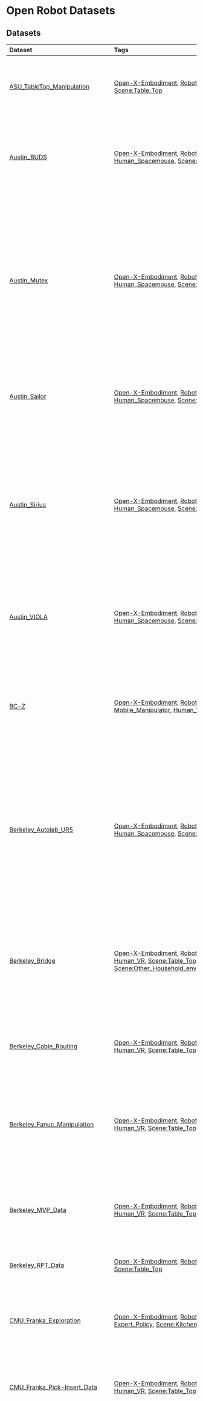 # Open Robot Datasets

## Datasets 

| Dataset                                                                                                              | Tags                                                                                                                                                                                                                                                                                                                                                                                                                                                                                                                                                                                                                                                       | Description                                                                                                                                                                                                                                                                                                                                         |
|:---------------------------------------------------------------------------------------------------------------------|:-----------------------------------------------------------------------------------------------------------------------------------------------------------------------------------------------------------------------------------------------------------------------------------------------------------------------------------------------------------------------------------------------------------------------------------------------------------------------------------------------------------------------------------------------------------------------------------------------------------------------------------------------------------|:----------------------------------------------------------------------------------------------------------------------------------------------------------------------------------------------------------------------------------------------------------------------------------------------------------------------------------------------------|
| [ASU_TableTop_Manipulation](./pages/datasets/asu_table_top_converted_externally_to_rlds.md)                          | [Open-X-Embodiment](./pages/tags/Open-X-Embodiment.md), [Robot:UR5](./pages/tags/Robot:UR5.md), [Single_Arm](./pages/tags/Single_Arm.md), [Scripted](./pages/tags/Scripted.md), [Scene:Table_Top](./pages/tags/Scene:Table_Top.md)                                                                                                                                                                                                                                                                                                                                                                                                                         | The robot interacts with a few objects on a table. It picks up, pushes forward, or rotates the objects.                                                                                                                                                                                                                                             |
| [Austin_BUDS](./pages/datasets/austin_buds_dataset_converted_externally_to_rlds.md)                                  | [Open-X-Embodiment](./pages/tags/Open-X-Embodiment.md), [Robot:Franka](./pages/tags/Robot:Franka.md), [Single_Arm](./pages/tags/Single_Arm.md), [Human_Spacemouse](./pages/tags/Human_Spacemouse.md), [Scene:Table_Top](./pages/tags/Scene:Table_Top.md)                                                                                                                                                                                                                                                                                                                                                                                                   | The robot is trying to solve a long-horizon kitchen task by picking up pot, placing the pot in a plate, and push them together using a picked-up tool.                                                                                                                                                                                              |
| [Austin_Mutex](./pages/datasets/utaustin_mutex.md)                                                                   | [Open-X-Embodiment](./pages/tags/Open-X-Embodiment.md), [Robot:Franka](./pages/tags/Robot:Franka.md), [Single_Arm](./pages/tags/Single_Arm.md), [Human_Spacemouse](./pages/tags/Human_Spacemouse.md), [Scene:Table_Top](./pages/tags/Scene:Table_Top.md)                                                                                                                                                                                                                                                                                                                                                                                                   | The Mutex dataset involves a diverse range of tasks in a home environment, encompassing pick and place tasks like "putting bread on a plate," as well as contact-rich tasks such as "opening an air fryer and putting a bowl with dogs in it" or "taking out a tray from the oven and placing bread on it."                                         |
| [Austin_Sailor](./pages/datasets/austin_sailor_dataset_converted_externally_to_rlds.md)                              | [Open-X-Embodiment](./pages/tags/Open-X-Embodiment.md), [Robot:Franka](./pages/tags/Robot:Franka.md), [Single_Arm](./pages/tags/Single_Arm.md), [Human_Spacemouse](./pages/tags/Human_Spacemouse.md), [Scene:Table_Top](./pages/tags/Scene:Table_Top.md), [Scene:Kitchen](./pages/tags/Scene:Kitchen.md)                                                                                                                                                                                                                                                                                                                                                   | The robot interacts with diverse objects in a toy kitchen. It picks and places food items, a pan, and pot.                                                                                                                                                                                                                                          |
| [Austin_Sirius](./pages/datasets/austin_sirius_dataset_converted_externally_to_rlds.md)                              | [Open-X-Embodiment](./pages/tags/Open-X-Embodiment.md), [Robot:Franka](./pages/tags/Robot:Franka.md), [Single_Arm](./pages/tags/Single_Arm.md), [Human_Spacemouse](./pages/tags/Human_Spacemouse.md), [Scene:Table_Top](./pages/tags/Scene:Table_Top.md)                                                                                                                                                                                                                                                                                                                                                                                                   | The dataset comprises two tasks, kcup and gear. The kcup task requires opening the kcup holder, inserting the kcup into the holder, and closing the holder. The gear task requires inserting the blue gear onto the right peg, followed by inserting the smaller red gear.                                                                          |
| [Austin_VIOLA](./pages/datasets/viola.md)                                                                            | [Open-X-Embodiment](./pages/tags/Open-X-Embodiment.md), [Robot:Franka](./pages/tags/Robot:Franka.md), [Single_Arm](./pages/tags/Single_Arm.md), [Human_Spacemouse](./pages/tags/Human_Spacemouse.md), [Scene:Table_Top](./pages/tags/Scene:Table_Top.md)                                                                                                                                                                                                                                                                                                                                                                                                   | The robot performs various household-like tasks, such as setting up the table, or making coffee using a coffee machine.                                                                                                                                                                                                                             |
| [BC-Z](./pages/datasets/bc_z.md)                                                                                     | [Open-X-Embodiment](./pages/tags/Open-X-Embodiment.md), [Robot:Google_Robot](./pages/tags/Robot:Google_Robot.md), [Mobile_Manipulator](./pages/tags/Mobile_Manipulator.md), [Human_VR](./pages/tags/Human_VR.md), [Scene:Table_Top](./pages/tags/Scene:Table_Top.md)                                                                                                                                                                                                                                                                                                                                                                                       | The robot attempts picking, wiping, and placing tasks on a diverse set of objects on a tabletop, along with a few challenging tasks like stacking cups on top of each other.                                                                                                                                                                        |
| [Berkeley_Autolab_UR5](./pages/datasets/berkeley_autolab_ur5.md)                                                     | [Open-X-Embodiment](./pages/tags/Open-X-Embodiment.md), [Robot:UR5](./pages/tags/Robot:UR5.md), [Single_Arm](./pages/tags/Single_Arm.md), [Human_Spacemouse](./pages/tags/Human_Spacemouse.md), [Scene:Table_Top](./pages/tags/Scene:Table_Top.md)                                                                                                                                                                                                                                                                                                                                                                                                         | The data consists of 4 robot manipulation tasks: simple pick-and-place of a stuffed animal between containers, sweeping a cloth, stacking cups, and a more difficult pick-and-place of a bottle that requires precise grasp and 6DOF rotation                                                                                                       |
| [Berkeley_Bridge](./pages/datasets/bridge.md)                                                                        | [Open-X-Embodiment](./pages/tags/Open-X-Embodiment.md), [Robot:WidowX](./pages/tags/Robot:WidowX.md), [Single_Arm](./pages/tags/Single_Arm.md), [Human_VR](./pages/tags/Human_VR.md), [Scene:Table_Top](./pages/tags/Scene:Table_Top.md), [Scene:Kitchen](./pages/tags/Scene:Kitchen.md), [Scene:Other_Household_environments](./pages/tags/Scene:Other_Household_environments.md)                                                                                                                                                                                                                                                                         | The robot interacts with household environments including kitchens, sinks, and tabletops. Skills include object rearrangement, sweeping, stacking, folding, and opening/closing doors and drawers.                                                                                                                                                  |
| [Berkeley_Cable_Routing](./pages/datasets/berkeley_cable_routing.md)                                                 | [Open-X-Embodiment](./pages/tags/Open-X-Embodiment.md), [Robot:Franka](./pages/tags/Robot:Franka.md), [Single_Arm](./pages/tags/Single_Arm.md), [Human_VR](./pages/tags/Human_VR.md), [Scene:Table_Top](./pages/tags/Scene:Table_Top.md)                                                                                                                                                                                                                                                                                                                                                                                                                   | The robot routes cable through a number of tight-fitting clips mounted on the table.                                                                                                                                                                                                                                                                |
| [Berkeley_Fanuc_Manipulation](./pages/datasets/berkeley_fanuc_manipulation.md)                                       | [Open-X-Embodiment](./pages/tags/Open-X-Embodiment.md), [Robot:Fanuc_Mate](./pages/tags/Robot:Fanuc_Mate.md), [Single_Arm](./pages/tags/Single_Arm.md), [Human_VR](./pages/tags/Human_VR.md), [Scene:Table_Top](./pages/tags/Scene:Table_Top.md)                                                                                                                                                                                                                                                                                                                                                                                                           | A Fanuc robot performs various manipulation tasks. For example, it opens drawers, picks up objects, closes doors, closes computers, and pushes objects to desired locations.                                                                                                                                                                        |
| [Berkeley_MVP_Data](./pages/datasets/berkeley_mvp_converted_externally_to_rlds.md)                                   | [Open-X-Embodiment](./pages/tags/Open-X-Embodiment.md), [Robot:xArm](./pages/tags/Robot:xArm.md), [Single_Arm](./pages/tags/Single_Arm.md), [Human_VR](./pages/tags/Human_VR.md), [Scene:Table_Top](./pages/tags/Scene:Table_Top.md), [Scene:Kitchen](./pages/tags/Scene:Kitchen.md)                                                                                                                                                                                                                                                                                                                                                                       | Basic motor control tasks (reach, push, pick) on table top and toy environments (toy kitchen, toy fridge).                                                                                                                                                                                                                                          |
| [Berkeley_RPT_Data](./pages/datasets/berkeley_rpt_converted_externally_to_rlds.md)                                   | [Open-X-Embodiment](./pages/tags/Open-X-Embodiment.md), [Robot:Franka](./pages/tags/Robot:Franka.md), [Single_Arm](./pages/tags/Single_Arm.md), [Scripted](./pages/tags/Scripted.md), [Scene:Table_Top](./pages/tags/Scene:Table_Top.md)                                                                                                                                                                                                                                                                                                                                                                                                                   | Picking, stacking, destacking, and bin picking with variations in objects.                                                                                                                                                                                                                                                                          |
| [CMU_Franka_Exploration](./pages/datasets/cmu_franka_exploration_dataset_converted_externally_to_rlds.md)            | [Open-X-Embodiment](./pages/tags/Open-X-Embodiment.md), [Robot:Franka](./pages/tags/Robot:Franka.md), [Single_Arm](./pages/tags/Single_Arm.md), [Expert_Policy](./pages/tags/Expert_Policy.md), [Scene:Kitchen](./pages/tags/Scene:Kitchen.md)                                                                                                                                                                                                                                                                                                                                                                                                             | Franka exploring kitchen environment, lifting knife and vegetable and opening cabinet.                                                                                                                                                                                                                                                              |
| [CMU_Franka_Pick-Insert_Data](./pages/datasets/iamlab_cmu_pickup_insert_converted_externally_to_rlds.md)             | [Open-X-Embodiment](./pages/tags/Open-X-Embodiment.md), [Robot:Franka](./pages/tags/Robot:Franka.md), [Single_Arm](./pages/tags/Single_Arm.md), [Human_VR](./pages/tags/Human_VR.md), [Scene:Table_Top](./pages/tags/Scene:Table_Top.md)                                                                                                                                                                                                                                                                                                                                                                                                                   | The robot tries to pick up different shaped objects placed in front of it. It also tries to insert particular objects into a cylindrical peg.                                                                                                                                                                                                       |
| [CMU_Play_Fusion](./pages/datasets/cmu_play_fusion.md)                                                               | [Open-X-Embodiment](./pages/tags/Open-X-Embodiment.md), [Robot:Franka](./pages/tags/Robot:Franka.md), [Single_Arm](./pages/tags/Single_Arm.md), [Human_VR](./pages/tags/Human_VR.md), [Scene:Table_Top](./pages/tags/Scene:Table_Top.md), [Scene:Kitchen](./pages/tags/Scene:Kitchen.md)                                                                                                                                                                                                                                                                                                                                                                   | The robot plays with 3 complex scenes: a grill with many cooking objects like toaster, pan, etc. It has to pick, open, place, close. It  has to set a table, move plates, cups, utensils. And it has to place dishes in the sink, dishwasher, hand cups etc.                                                                                        |
| [CMU_Stretch](./pages/datasets/cmu_stretch.md)                                                                       | [Open-X-Embodiment](./pages/tags/Open-X-Embodiment.md), [Robot:Hello_Stretch](./pages/tags/Robot:Hello_Stretch.md), [Mobile_Manipulator](./pages/tags/Mobile_Manipulator.md), [Expert_Policy](./pages/tags/Expert_Policy.md), [Scene:Kitchen](./pages/tags/Scene:Kitchen.md), [Scene:Other_Household_environments](./pages/tags/Scene:Other_Household_environments.md)                                                                                                                                                                                                                                                                                     | Robot interacting with different household environments.                                                                                                                                                                                                                                                                                            |
| [Columbia_PushT_Dataset](./pages/datasets/columbia_cairlab_pusht_real.md)                                            | [Open-X-Embodiment](./pages/tags/Open-X-Embodiment.md), [Robot:UR5](./pages/tags/Robot:UR5.md), [Single_Arm](./pages/tags/Single_Arm.md), [Human_VR](./pages/tags/Human_VR.md), [Scene:Table_Top](./pages/tags/Scene:Table_Top.md)                                                                                                                                                                                                                                                                                                                                                                                                                         | The robot pushes a T-shaped block into a fixed goal pose, and then move to an fixed exit zone.                                                                                                                                                                                                                                                      |
| [CoryHall](./pages/datasets/berkeley_gnm_cory_hall.md)                                                               | [Open-X-Embodiment](./pages/tags/Open-X-Embodiment.md), [Robot:RC_Car](./pages/tags/Robot:RC_Car.md), [Wheeled_Robot](./pages/tags/Wheeled_Robot.md), [Expert_Policy](./pages/tags/Expert_Policy.md), [Scene:Hallways](./pages/tags/Scene:Hallways.md)                                                                                                                                                                                                                                                                                                                                                                                                     | Small mobile robot navigates hallways in an office building using a learned policy.                                                                                                                                                                                                                                                                 |
| [DLR_Sara_Grid_Clamp_Dataset](./pages/datasets/dlr_sara_grid_clamp_converted_externally_to_rlds.md)                  | [Open-X-Embodiment](./pages/tags/Open-X-Embodiment.md), [Robot:DLR_SARA](./pages/tags/Robot:DLR_SARA.md), [Single_Arm](./pages/tags/Single_Arm.md), [Expert_Policy](./pages/tags/Expert_Policy.md), [Scene:Table_Top](./pages/tags/Scene:Table_Top.md), [Scene:Workshop_environment](./pages/tags/Scene:Workshop_environment.md)                                                                                                                                                                                                                                                                                                                           | The robot learns to place the grid clamp in the grids on the table.                                                                                                                                                                                                                                                                                 |
| [DLR_Sara_Pour_Dataset](./pages/datasets/dlr_sara_pour_converted_externally_to_rlds.md)                              | [Open-X-Embodiment](./pages/tags/Open-X-Embodiment.md), [Robot:DLR_SARA](./pages/tags/Robot:DLR_SARA.md), [Single_Arm](./pages/tags/Single_Arm.md), [Expert_Policy](./pages/tags/Expert_Policy.md), [Scene:Table_Top](./pages/tags/Scene:Table_Top.md), [Scene:Household_objects](./pages/tags/Scene:Household_objects.md)                                                                                                                                                                                                                                                                                                                                 | The robot learns to pour ping-pong balls from a cup held in the end-effector into the cup placed on the table.                                                                                                                                                                                                                                      |
| [DLR_Wheelchair_Shared_Control](./pages/datasets/dlr_edan_shared_control_converted_externally_to_rlds.md)            | [Open-X-Embodiment](./pages/tags/Open-X-Embodiment.md), [Robot:DLR_EDAN](./pages/tags/Robot:DLR_EDAN.md), [Single_Arm](./pages/tags/Single_Arm.md), [Human_teleoperation_using_Shared_Control_Templates](./pages/tags/Human_teleoperation_using_Shared_Control_Templates.md), [Scene:Table_Top](./pages/tags/Scene:Table_Top.md), [Scene:shelf](./pages/tags/Scene:shelf.md)                                                                                                                                                                                                                                                                               | The robot grasps a set of different objects in a table top and a shelf.                                                                                                                                                                                                                                                                             |
| [ETH_Agent_Affordances](./pages/datasets/eth_agent_affordances.md)                                                   | [Open-X-Embodiment](./pages/tags/Open-X-Embodiment.md), [Robot:Franka](./pages/tags/Robot:Franka.md), [Mobile_Manipulator](./pages/tags/Mobile_Manipulator.md), [Expert_Policy](./pages/tags/Expert_Policy.md), [Scene:Kitchen](./pages/tags/Scene:Kitchen.md)                                                                                                                                                                                                                                                                                                                                                                                             | The robot opens and closes an oven, starting from different initial positions and door angles.                                                                                                                                                                                                                                                      |
| [Freiburg_Franka_Play](./pages/datasets/taco_play.md)                                                                | [Open-X-Embodiment](./pages/tags/Open-X-Embodiment.md), [Robot:Franka](./pages/tags/Robot:Franka.md), [Single_Arm](./pages/tags/Single_Arm.md), [Human_VR](./pages/tags/Human_VR.md), [Scene:Table_Top](./pages/tags/Scene:Table_Top.md)                                                                                                                                                                                                                                                                                                                                                                                                                   | "The robot interacts with toy blocks, it pick and places them, stacks them, unstacks them, opens drawers, sliding doors and turrns on LED lights by pushing buttons."                                                                                                                                                                               |
| [Furniture_Bench](./pages/datasets/furniture_bench_dataset_converted_externally_to_rlds.md)                          | [Open-X-Embodiment](./pages/tags/Open-X-Embodiment.md), [Robot:Franka](./pages/tags/Robot:Franka.md), [Single_Arm](./pages/tags/Single_Arm.md), [Human_VR](./pages/tags/Human_VR.md), [Scene:Table_Top](./pages/tags/Scene:Table_Top.md)                                                                                                                                                                                                                                                                                                                                                                                                                   | The robot assembles one of 9 3D-printed furniture models on the table, which requires grasping, inserting, and screwing.                                                                                                                                                                                                                            |
| [KAIST_Nonprehensile_Objects](./pages/datasets/kaist_nonprehensile_converted_externally_to_rlds.md)                  | [Open-X-Embodiment](./pages/tags/Open-X-Embodiment.md), [Robot:Franka](./pages/tags/Robot:Franka.md), [Single_Arm](./pages/tags/Single_Arm.md), [Expert_Policy](./pages/tags/Expert_Policy.md), [Scene:Table_Top](./pages/tags/Scene:Table_Top.md)                                                                                                                                                                                                                                                                                                                                                                                                         | The robot performs various non-prehensile manipulation tasks in a tabletop environment. It translates and reorients diverse real-world and 3d-printed objects to a target 6dof pose.                                                                                                                                                                |
| [LSMO_Dataset](./pages/datasets/tokyo_u_lsmo_converted_externally_to_rlds.md)                                        | [Open-X-Embodiment](./pages/tags/Open-X-Embodiment.md), [Robot:Cobotta](./pages/tags/Robot:Cobotta.md), [Single_Arm](./pages/tags/Single_Arm.md), [Expert_Policy](./pages/tags/Expert_Policy.md), [Scene:Table_Top](./pages/tags/Scene:Table_Top.md)                                                                                                                                                                                                                                                                                                                                                                                                       | The robot avoids obstacle on the table and reaches the target object.                                                                                                                                                                                                                                                                               |
| [Language_Table](./pages/datasets/language_table.md)                                                                 | [Open-X-Embodiment](./pages/tags/Open-X-Embodiment.md), [Robot:xArm](./pages/tags/Robot:xArm.md), [Single_Arm](./pages/tags/Single_Arm.md), [Human_VR](./pages/tags/Human_VR.md), [Scene:Table_Top](./pages/tags/Scene:Table_Top.md)                                                                                                                                                                                                                                                                                                                                                                                                                       | Robot pushed blocks of different geometric shapes on table top.                                                                                                                                                                                                                                                                                     |
| [Maniskill](./pages/datasets/maniskill_dataset_converted_externally_to_rlds.md)                                      | [Open-X-Embodiment](./pages/tags/Open-X-Embodiment.md), [Robot:Franka](./pages/tags/Robot:Franka.md), [Single_Arm](./pages/tags/Single_Arm.md), [Scripted](./pages/tags/Scripted.md), [Scene:Table_Top](./pages/tags/Scene:Table_Top.md)                                                                                                                                                                                                                                                                                                                                                                                                                   | The robot interacts with different objects placed on the plane (ground). The tasks include picking an isolated object or an object from the clutter up and moving it to a goal position, stacking a red cube onto a green cube, inserting a peg into the box, assembling kits, plugging a charger into the outlet on the wall, turning on a faucet. |
| [NYU_Franka_Play](./pages/datasets/nyu_franka_play_dataset_converted_externally_to_rlds.md)                          | [Open-X-Embodiment](./pages/tags/Open-X-Embodiment.md), [Robot:Franka](./pages/tags/Robot:Franka.md), [Single_Arm](./pages/tags/Single_Arm.md), [Human_VR](./pages/tags/Human_VR.md), [Scene:Kitchen](./pages/tags/Scene:Kitchen.md)                                                                                                                                                                                                                                                                                                                                                                                                                       | The robot interacts with a toy kitchen doing arbitrary tasks. It opens/closes the microwave door, opens/closes the oven door, turns the stove knobs, and moves the pot between the stove and the sink.                                                                                                                                              |
| [NYU_ROT](./pages/datasets/nyu_rot_dataset_converted_externally_to_rlds.md)                                          | [Open-X-Embodiment](./pages/tags/Open-X-Embodiment.md), [Robot:xArm](./pages/tags/Robot:xArm.md), [Single_Arm](./pages/tags/Single_Arm.md), [Human_Joystick](./pages/tags/Human_Joystick.md), [Scene:Table_Top](./pages/tags/Scene:Table_Top.md)                                                                                                                                                                                                                                                                                                                                                                                                           | The robot arm performs diverse manipulation tasks on a tabletop such an box opening, cup stacking, and pouring, among others.                                                                                                                                                                                                                       |
| [NYU_VINN](./pages/datasets/nyu_door_opening_surprising_effectiveness.md)                                            | [Open-X-Embodiment](./pages/tags/Open-X-Embodiment.md), [Robot:Hello_Stretch](./pages/tags/Robot:Hello_Stretch.md), [Mobile_Manipulator](./pages/tags/Mobile_Manipulator.md), [Human_Kinesthetic](./pages/tags/Human_Kinesthetic.md), [Scene:Kitchen](./pages/tags/Scene:Kitchen.md), [Scene:Other_Household_environments](./pages/tags/Scene:Other_Household_environments.md)                                                                                                                                                                                                                                                                             | The robot opens cabinet doors for a variety of cabinets.                                                                                                                                                                                                                                                                                            |
| [QT-Opt](./pages/datasets/kuka.md)                                                                                   | [Open-X-Embodiment](./pages/tags/Open-X-Embodiment.md), [Robot:Kuka_iiwa](./pages/tags/Robot:Kuka_iiwa.md), [Single_Arm](./pages/tags/Single_Arm.md), [Expert_Policy](./pages/tags/Expert_Policy.md), [Scene:Table_Top](./pages/tags/Scene:Table_Top.md)                                                                                                                                                                                                                                                                                                                                                                                                   | Kuka robot picking objects in a bin.                                                                                                                                                                                                                                                                                                                |
| [RECON](./pages/datasets/berkeley_gnm_recon.md)                                                                      | [Open-X-Embodiment](./pages/tags/Open-X-Embodiment.md), [Robot:Jackal](./pages/tags/Robot:Jackal.md), [Wheeled_Robot](./pages/tags/Wheeled_Robot.md), [Scripted](./pages/tags/Scripted.md), [Scene:Outdoors](./pages/tags/Scene:Outdoors.md)                                                                                                                                                                                                                                                                                                                                                                                                               | Mobile robot explores outdoor environments using a scripted policy                                                                                                                                                                                                                                                                                  |
| [RT-1_Robot_Action](./pages/datasets/fractal20220817_data.md)                                                        | [Open-X-Embodiment](./pages/tags/Open-X-Embodiment.md), [Robot:Google_Robot](./pages/tags/Robot:Google_Robot.md), [Mobile_Manipulator](./pages/tags/Mobile_Manipulator.md), [Human_VR](./pages/tags/Human_VR.md), [Scene:Table_Top](./pages/tags/Scene:Table_Top.md), [Scene:Kitchen](./pages/tags/Scene:Kitchen.md)                                                                                                                                                                                                                                                                                                                                       | Robot picks, places and moves 17 objects from the google micro kitchens.                                                                                                                                                                                                                                                                            |
| [Robonet](./pages/datasets/robo_net.md)                                                                              | [Open-X-Embodiment](./pages/tags/Open-X-Embodiment.md), [Robot:Multi-Robot](./pages/tags/Robot:Multi-Robot.md), [Single_Arm](./pages/tags/Single_Arm.md), [Scripted](./pages/tags/Scripted.md), [Scene:Table_Top](./pages/tags/Scene:Table_Top.md)                                                                                                                                                                                                                                                                                                                                                                                                         | The robot interacts with the objects in a bin placed in front of it                                                                                                                                                                                                                                                                                 |
| [Roboturk](./pages/datasets/roboturk.md)                                                                             | [Open-X-Embodiment](./pages/tags/Open-X-Embodiment.md), [Robot:Sawyer](./pages/tags/Robot:Sawyer.md), [Single_Arm](./pages/tags/Single_Arm.md), [Human_VR](./pages/tags/Human_VR.md), [Scene:Table_Top](./pages/tags/Scene:Table_Top.md)                                                                                                                                                                                                                                                                                                                                                                                                                   | Sawyer robots flattens laundry, builds towers from bowls and searches objects.                                                                                                                                                                                                                                                                      |
| [SACSoN](./pages/datasets/berkeley_gnm_sac_son.md)                                                                   | [Open-X-Embodiment](./pages/tags/Open-X-Embodiment.md), [Robot:TurtleBot_2](./pages/tags/Robot:TurtleBot_2.md), [Wheeled_Robot](./pages/tags/Wheeled_Robot.md), [Expert_Policy](./pages/tags/Expert_Policy.md), [Scene:Hallways](./pages/tags/Scene:Hallways.md)                                                                                                                                                                                                                                                                                                                                                                                           | Mobile robot navigates pedestrian-rich environments (e.g. offices, school buildings etc.) and runs a learned policy that may interact with the pedestrians.                                                                                                                                                                                         |
| [Saytap](./pages/datasets/utokyo_saytap_converted_externally_to_rlds.md)                                             | [Open-X-Embodiment](./pages/tags/Open-X-Embodiment.md), [Robot:Unitree_A1](./pages/tags/Robot:Unitree_A1.md), [Quadrupedal_Robot](./pages/tags/Quadrupedal_Robot.md), [Expert_Policy](./pages/tags/Expert_Policy.md), [Scene:Indoor](./pages/tags/Scene:Indoor.md), [Scene:on_a_flat_floor](./pages/tags/Scene:on_a_flat_floor.md)                                                                                                                                                                                                                                                                                                                         | A Unitree Go1 robot follows human command in natural language (e.g., "trot forward slowly")                                                                                                                                                                                                                                                         |
| [Stanford_HYDRA](./pages/datasets/stanford_hydra_dataset_converted_externally_to_rlds.md)                            | [Open-X-Embodiment](./pages/tags/Open-X-Embodiment.md), [Robot:Franka](./pages/tags/Robot:Franka.md), [Single_Arm](./pages/tags/Single_Arm.md), [Human_VR](./pages/tags/Human_VR.md), [Scene:Table_Top](./pages/tags/Scene:Table_Top.md), [Scene:Kitchen](./pages/tags/Scene:Kitchen.md)                                                                                                                                                                                                                                                                                                                                                                   | The robot performs the following tasks in corresponding environment: making a cup of coffee using the keurig machine; making a toast using the oven; sorting dishes onto the dish rack.                                                                                                                                                             |
| [Stanford_Kuka_Multimodal](./pages/datasets/stanford_kuka_multimodal_dataset_converted_externally_to_rlds.md)        | [Open-X-Embodiment](./pages/tags/Open-X-Embodiment.md), [Robot:Kuka_iiwa](./pages/tags/Robot:Kuka_iiwa.md), [Single_Arm](./pages/tags/Single_Arm.md), [Expert_Policy](./pages/tags/Expert_Policy.md), [Scene:Table_Top](./pages/tags/Scene:Table_Top.md)                                                                                                                                                                                                                                                                                                                                                                                                   | The robot learns to insert differently-shaped pegs into differently-shaped holes with low tolerances (~2mm).                                                                                                                                                                                                                                        |
| [Stanford_MaskVIT_Data](./pages/datasets/stanford_mask_vit_converted_externally_to_rlds.md)                          | [Open-X-Embodiment](./pages/tags/Open-X-Embodiment.md), [Robot:Sawyer](./pages/tags/Robot:Sawyer.md), [Single_Arm](./pages/tags/Single_Arm.md), [Scripted](./pages/tags/Scripted.md), [Scene:Table_Top](./pages/tags/Scene:Table_Top.md)                                                                                                                                                                                                                                                                                                                                                                                                                   | The robot randomly pushes and picks objects in a bin, which include stuffed toys, plastic cups and toys, etc, and are periodically shuffled.                                                                                                                                                                                                        |
| [Stanford_Robocook](./pages/datasets/stanford_robocook_converted_externally_to_rlds.md)                              | [Open-X-Embodiment](./pages/tags/Open-X-Embodiment.md), [Robot:Franka](./pages/tags/Robot:Franka.md), [Single_Arm](./pages/tags/Single_Arm.md), [Scripted](./pages/tags/Scripted.md), [Scene:Table_Top](./pages/tags/Scene:Table_Top.md), [Scene:Kitchen](./pages/tags/Scene:Kitchen.md)                                                                                                                                                                                                                                                                                                                                                                   | In the first task, the robot pinches the dough with an asymmetric gripper / two-rod symmetric gripper / two-plane symmetric gripper. In the second task, the robot presses the dough with a circle press / square press / circle punch / square punch. In the third task, the robot rolls the dough with a large roller / small roller.             |
| [TOTO_Benchmark](./pages/datasets/toto.md)                                                                           | [Open-X-Embodiment](./pages/tags/Open-X-Embodiment.md), [Robot:Franka](./pages/tags/Robot:Franka.md), [Single_Arm](./pages/tags/Single_Arm.md), [The_dataset_is_collected_in_3_ways:_Human_teleoperation_--_VR_Teleop,_trained_state-based_BC_policies,_and_trajectory_replay_with_noise](./pages/tags/The_dataset_is_collected_in_3_ways:_Human_teleoperation_--_VR_Teleop,_trained_state-based_BC_policies,_and_trajectory_replay_with_noise.md), [Scene:Table_Top](./pages/tags/Scene:Table_Top.md)                                                                                                                                                     | The TOTO Benchmark Dataset contains trajectories of two tasks: scooping and pouring. For scooping, the objective is to scoop material from a bowl into the spoon. For pouring, the goal is to pour some material into a target cup on the table.                                                                                                    |
| [Tokyo_PR2_Fridge_Opening](./pages/datasets/utokyo_pr2_opening_fridge_converted_externally_to_rlds.md)               | [Open-X-Embodiment](./pages/tags/Open-X-Embodiment.md), [Robot:PR2](./pages/tags/Robot:PR2.md), [Single_Arm](./pages/tags/Single_Arm.md), [Human_VR](./pages/tags/Human_VR.md), [Scene:Kitchen](./pages/tags/Scene:Kitchen.md)                                                                                                                                                                                                                                                                                                                                                                                                                             | The PR2 robot opens fridge.                                                                                                                                                                                                                                                                                                                         |
| [Tokyo_PR2_Tabletop_Manipulation](./pages/datasets/utokyo_pr2_tabletop_manipulation_converted_externally_to_rlds.md) | [Open-X-Embodiment](./pages/tags/Open-X-Embodiment.md), [Robot:PR2](./pages/tags/Robot:PR2.md), [Single_Arm](./pages/tags/Single_Arm.md), [Human_VR](./pages/tags/Human_VR.md), [Scene:Table_Top](./pages/tags/Scene:Table_Top.md)                                                                                                                                                                                                                                                                                                                                                                                                                         | The PR2 robot conducts manipulation for table top object. It conducts pick-and-place of bread and grape and folds cloth.                                                                                                                                                                                                                            |
| [UCSD_Kitchen](./pages/datasets/ucsd_kitchen_dataset_converted_externally_to_rlds.md)                                | [Open-X-Embodiment](./pages/tags/Open-X-Embodiment.md), [Robot:xArm](./pages/tags/Robot:xArm.md), [Single_Arm](./pages/tags/Single_Arm.md), [Human_VR](./pages/tags/Human_VR.md), [Scene:Kitchen](./pages/tags/Scene:Kitchen.md)                                                                                                                                                                                                                                                                                                                                                                                                                           | The dataset offers a comprehensive set of real-world robotic interactions, involving natural language instructions and complex manipulations with kitchen objects.                                                                                                                                                                                  |
| [UCSD_Pick_Place](./pages/datasets/ucsd_pick_and_place_dataset_converted_externally_to_rlds.md)                      | [Open-X-Embodiment](./pages/tags/Open-X-Embodiment.md), [Robot:xArm](./pages/tags/Robot:xArm.md), [Single_Arm](./pages/tags/Single_Arm.md), [Expert_Policy](./pages/tags/Expert_Policy.md), [Scene:Table_Top](./pages/tags/Scene:Table_Top.md), [Scene:Kitchen](./pages/tags/Scene:Kitchen.md)                                                                                                                                                                                                                                                                                                                                                             | The robot performs pick and place tasks in table top and kitchen scenes. The dataset contains a variety of visual variations.                                                                                                                                                                                                                       |
| [UIUC_D3Field](./pages/datasets/uiuc_d3field.md)                                                                     | [Open-X-Embodiment](./pages/tags/Open-X-Embodiment.md), [Robot:Kinova_Gen3](./pages/tags/Robot:Kinova_Gen3.md), [Single_Arm](./pages/tags/Single_Arm.md), [Scripted](./pages/tags/Scripted.md), [Scene:Table_Top](./pages/tags/Scene:Table_Top.md)                                                                                                                                                                                                                                                                                                                                                                                                         | The robot completes tasks specified by the goal image, including organizing utensils, shoes, mugs.                                                                                                                                                                                                                                                  |
| [USC_Cloth_Sim](./pages/datasets/usc_cloth_sim_converted_externally_to_rlds.md)                                      | [Open-X-Embodiment](./pages/tags/Open-X-Embodiment.md), [Robot:Franka](./pages/tags/Robot:Franka.md), [Single_Arm](./pages/tags/Single_Arm.md), [Scripted](./pages/tags/Scripted.md), [Scene:Table_Top](./pages/tags/Scene:Table_Top.md), [Scene:Kitchen](./pages/tags/Scene:Kitchen.md)                                                                                                                                                                                                                                                                                                                                                                   | The robot manipulates a deformable object (cloth on a tabletop) along a diagonal.                                                                                                                                                                                                                                                                   |
| [USC_Jaco_Play](./pages/datasets/jaco_play.md)                                                                       | [Open-X-Embodiment](./pages/tags/Open-X-Embodiment.md), [Robot:Jaco_2](./pages/tags/Robot:Jaco_2.md), [Single_Arm](./pages/tags/Single_Arm.md), [Human_VR](./pages/tags/Human_VR.md), [Scene:Table_Top](./pages/tags/Scene:Table_Top.md), [Scene:Kitchen](./pages/tags/Scene:Kitchen.md)                                                                                                                                                                                                                                                                                                                                                                   | The robot performs pick-place tasks in a tabletop toy kitchen environment. Some examples of the task include, "Pick up the orange fruit.", "Put the black bowl in the sink."                                                                                                                                                                        |
| [UTokyo_xArm_Bimanual](./pages/datasets/utokyo_xarm_bimanual_converted_externally_to_rlds.md)                        | [Open-X-Embodiment](./pages/tags/Open-X-Embodiment.md), [Robot:xArm_Bimanual](./pages/tags/Robot:xArm_Bimanual.md), [Bi-Manual](./pages/tags/Bi-Manual.md), [Human_Puppeteering](./pages/tags/Human_Puppeteering.md), [Scene:Table_Top](./pages/tags/Scene:Table_Top.md)                                                                                                                                                                                                                                                                                                                                                                                   | The robots reach a towel on the table. They also unfold a wrinkled towel.                                                                                                                                                                                                                                                                           |
| [UTokyo_xArm_PickPlace](./pages/datasets/utokyo_xarm_pick_and_place_converted_externally_to_rlds.md)                 | [Open-X-Embodiment](./pages/tags/Open-X-Embodiment.md), [Robot:xArm](./pages/tags/Robot:xArm.md), [Single_Arm](./pages/tags/Single_Arm.md), [Human_Puppeteering](./pages/tags/Human_Puppeteering.md), [Scene:Table_Top](./pages/tags/Scene:Table_Top.md)                                                                                                                                                                                                                                                                                                                                                                                                   | The robot picks up a white plate, and then places it on the red plate.                                                                                                                                                                                                                                                                              |
| [ALOHA](./pages/datasets/aloha.md)                                                                                   | [Open-X-Embodiment](./pages/tags/Open-X-Embodiment.md), [Robot:ViperX_Bimanual](./pages/tags/Robot:ViperX_Bimanual.md), [Bi-Manual](./pages/tags/Bi-Manual.md), [Human_Puppeteering](./pages/tags/Human_Puppeteering.md), [Scene:Table_Top](./pages/tags/Scene:Table_Top.md)                                                                                                                                                                                                                                                                                                                                                                               | Bi-manual robot performing complex, dexterous tasks like unwrapping candy and putting on shoes.                                                                                                                                                                                                                                                     |
| [CMU_Food_Manipulation](./pages/datasets/cmu_food_manipulation.md)                                                   | [Open-X-Embodiment](./pages/tags/Open-X-Embodiment.md), [Robot:Franka](./pages/tags/Robot:Franka.md), [Single_Arm](./pages/tags/Single_Arm.md), [Scripted](./pages/tags/Scripted.md), [Scene:Table_Top](./pages/tags/Scene:Table_Top.md)                                                                                                                                                                                                                                                                                                                                                                                                                   | Robot interacting with different food items.                                                                                                                                                                                                                                                                                                        |
| [ConqHose](./pages/datasets/conqhose.md)                                                                             | [Open-X-Embodiment](./pages/tags/Open-X-Embodiment.md), [Robot:Spot](./pages/tags/Robot:Spot.md), [Mobile_Manipulator](./pages/tags/Mobile_Manipulator.md), [Scripted](./pages/tags/Scripted.md), [Scene:Other_Household_environments](./pages/tags/Scene:Other_Household_environments.md), [Scene:Hallways](./pages/tags/Scene:Hallways.md)                                                                                                                                                                                                                                                                                                               | The robot grabs, lifts, and drags the end of a vacuum hose around in an office environment.                                                                                                                                                                                                                                                         |
| [DROID](./pages/datasets/droid.md)                                                                                   | [Open-X-Embodiment](./pages/tags/Open-X-Embodiment.md), [Robot:Franka](./pages/tags/Robot:Franka.md), [Single_Arm](./pages/tags/Single_Arm.md), [Human_VR](./pages/tags/Human_VR.md), [Scene:Table_Top](./pages/tags/Scene:Table_Top.md), [Scene:Kitchen](./pages/tags/Scene:Kitchen.md), [Scene:Other_Household_environments](./pages/tags/Scene:Other_Household_environments.md), [Scene:Hallways](./pages/tags/Scene:Hallways.md)                                                                                                                                                                                                                       | Various household manipulation tasks                                                                                                                                                                                                                                                                                                                |
| [DobbE](./pages/datasets/dobbe.md)                                                                                   | [Open-X-Embodiment](./pages/tags/Open-X-Embodiment.md), [Robot:Hello_Stretch](./pages/tags/Robot:Hello_Stretch.md), [Mobile_Manipulator](./pages/tags/Mobile_Manipulator.md), [Human_collection_using_tools](./pages/tags/Human_collection_using_tools.md), [Scene:Kitchen](./pages/tags/Scene:Kitchen.md), [Scene:Other_Household_environments](./pages/tags/Scene:Other_Household_environments.md), [Scene:Hallways](./pages/tags/Scene:Hallways.md)                                                                                                                                                                                                     | The demo collector uses the Stick to collect data from 7 tasks, including door/drawer opening/closing, handle grasping, pick and place, and random play data.                                                                                                                                                                                       |
| [FMB](./pages/datasets/fmb.md)                                                                                       | [Open-X-Embodiment](./pages/tags/Open-X-Embodiment.md), [Robot:Franka](./pages/tags/Robot:Franka.md), [Single_Arm](./pages/tags/Single_Arm.md), [Human_VR](./pages/tags/Human_VR.md), [Scene:Table_Top](./pages/tags/Scene:Table_Top.md)                                                                                                                                                                                                                                                                                                                                                                                                                   | The robot interacts with diverse 3D printed objects, pick them up, reposition, and assemble them                                                                                                                                                                                                                                                    |
| [MPI_Muscular_Proprioception](./pages/datasets/mpi_muscular_proprioception.md)                                       | [Open-X-Embodiment](./pages/tags/Open-X-Embodiment.md), [Robot:PAMY2](./pages/tags/Robot:PAMY2.md), [Single_Arm](./pages/tags/Single_Arm.md), [Scripted](./pages/tags/Scripted.md), [Scene:The_robot_is_alone_in_the_environment](./pages/tags/Scene:The_robot_is_alone_in_the_environment.md), [Scene:there_are_no_other_objects_in_the_workspace.](./pages/tags/Scene:there_are_no_other_objects_in_the_workspace..md)                                                                                                                                                                                                                                   | There is no task that the robot solves. It executes a combination of random multisine signals of target pressures, as well as fixed target pressures.                                                                                                                                                                                               |
| [MimicPlay](./pages/datasets/mimicplay.md)                                                                           | [Open-X-Embodiment](./pages/tags/Open-X-Embodiment.md), [Robot:Franka](./pages/tags/Robot:Franka.md), [Single_Arm](./pages/tags/Single_Arm.md), [Human_VR](./pages/tags/Human_VR.md), [Scene:Table_Top](./pages/tags/Scene:Table_Top.md)                                                                                                                                                                                                                                                                                                                                                                                                                   | The robot interacts with various appliances in five different scenes, including a kitchen with an oven; a study desk with a bookshelf and lamp; flowers and a vase; toy sandwich making; and cloth folding. It opens the microwave and drawers; places a book on the shelf; inserts a flower into the vase; and assembles a sandwich.               |
| [MobileALOHA](./pages/datasets/mobilealoha.md)                                                                       | [Open-X-Embodiment](./pages/tags/Open-X-Embodiment.md), [Robot:MobileALOHA](./pages/tags/Robot:MobileALOHA.md), [Mobile_Manipulator](./pages/tags/Mobile_Manipulator.md), [Human_Puppeteering](./pages/tags/Human_Puppeteering.md), [Scene:Table_Top](./pages/tags/Scene:Table_Top.md), [Scene:Kitchen](./pages/tags/Scene:Kitchen.md), [Scene:Other_Household_environments](./pages/tags/Scene:Other_Household_environments.md), [Scene:Hallways](./pages/tags/Scene:Hallways.md)                                                                                                                                                                         | The robot interacts with diverse appliances in a real kitchen and indoor environments. It wipes spilled wine, stores a heavy pot to be inside wall cabinets, calls an elevator, pushes chairs, and cooks shrimp.                                                                                                                                    |
| [Plex_RoboSuite](./pages/datasets/plex_robosuite.md)                                                                 | [Open-X-Embodiment](./pages/tags/Open-X-Embodiment.md), [Robot:Franka](./pages/tags/Robot:Franka.md), [Single_Arm](./pages/tags/Single_Arm.md), [Human_Keyboard](./pages/tags/Human_Keyboard.md), [Scene:Table_Top](./pages/tags/Scene:Table_Top.md), [Scene:Tabletop_with_sections](./pages/tags/Scene:Tabletop_with_sections.md)                                                                                                                                                                                                                                                                                                                         | Opening a door, stacking 2 cubes, picking and placing various objects to specially designated areas, putting a loop onto a peg.                                                                                                                                                                                                                     |
| [QUT_Dexterous_Manpulation](./pages/datasets/qut_dexterous_manpulation.md)                                           | [Open-X-Embodiment](./pages/tags/Open-X-Embodiment.md), [Robot:Franka](./pages/tags/Robot:Franka.md), [Mobile_Manipulator](./pages/tags/Mobile_Manipulator.md), [Human_VR](./pages/tags/Human_VR.md), [Scene:Table_Top](./pages/tags/Scene:Table_Top.md)                                                                                                                                                                                                                                                                                                                                                                                                   | The robot performs some tasks in a tabletop setting. It sorts dishes and objects, cooks and serves food, sets the table, throws away trash paper, rolls dices, waters plants, stacks toy blocks.                                                                                                                                                    |
| [QUT_Dynamic_Grasping](./pages/datasets/qut_dynamic_grasping.md)                                                     | [Open-X-Embodiment](./pages/tags/Open-X-Embodiment.md), [Robot:Franka](./pages/tags/Robot:Franka.md), [Single_Arm](./pages/tags/Single_Arm.md), [Scripted](./pages/tags/Scripted.md), [Scene:Table_Top](./pages/tags/Scene:Table_Top.md)                                                                                                                                                                                                                                                                                                                                                                                                                   | The robot grasps an object that moves around continuously and randomly along the XY plane.                                                                                                                                                                                                                                                          |
| [RoboSet](./pages/datasets/roboset.md)                                                                               | [Open-X-Embodiment](./pages/tags/Open-X-Embodiment.md), [Robot:Franka](./pages/tags/Robot:Franka.md), [Single_Arm](./pages/tags/Single_Arm.md), [Human_VR](./pages/tags/Human_VR.md), [Scene:Table_Top](./pages/tags/Scene:Table_Top.md), [Scene:Kitchen](./pages/tags/Scene:Kitchen.md), [Scene:Other_Household_environments](./pages/tags/Scene:Other_Household_environments.md)                                                                                                                                                                                                                                                                         | "The robot interacts with different objects in kitchen scenes. It performs articulated object manipulation of objects with prismatic joints and hinges. It wipes tables with cloth. It performs pick and place skills, and skills requiring precision like capping and uncapping."                                                                  |
| [SPOC](./pages/datasets/spoc.md)                                                                                     | [Open-X-Embodiment](./pages/tags/Open-X-Embodiment.md), [Robot:Hello_Stretch](./pages/tags/Robot:Hello_Stretch.md), [Single_Arm](./pages/tags/Single_Arm.md), [Scripted](./pages/tags/Scripted.md), [Scene:Kitchen](./pages/tags/Scene:Kitchen.md), [Scene:Other_Household_environments](./pages/tags/Scene:Other_Household_environments.md), [Scene:Hallways](./pages/tags/Scene:Hallways.md), [Scene:multi_room_environments](./pages/tags/Scene:multi_room_environments.md)                                                                                                                                                                             | The robot navigates in the environment and performs pick and place with open vocabulary descriptions.                                                                                                                                                                                                                                               |
| [TidyBot](./pages/datasets/tidybot.md)                                                                               | [Open-X-Embodiment](./pages/tags/Open-X-Embodiment.md), [Robot:TidyBot](./pages/tags/Robot:TidyBot.md), [Mobile_Manipulator](./pages/tags/Mobile_Manipulator.md), [Human_writes_preferred_object_placements_in_text_form](./pages/tags/Human_writes_preferred_object_placements_in_text_form.md), [Scene:Kitchen](./pages/tags/Scene:Kitchen.md), [Scene:Other_Household_environments](./pages/tags/Scene:Other_Household_environments.md), [Scene:living_room](./pages/tags/Scene:living_room.md), [Scene:bedroom](./pages/tags/Scene:bedroom.md), [Scene:kitchen](./pages/tags/Scene:kitchen.md), [Scene:pantry_room](./pages/tags/Scene:pantry_room.md) | The robot puts each object into the appropriate receptacle based on user preferences                                                                                                                                                                                                                                                                |
| [VIMA](./pages/datasets/vima.md)                                                                                     | [Open-X-Embodiment](./pages/tags/Open-X-Embodiment.md), [Robot:UR5](./pages/tags/Robot:UR5.md), [Single_Arm](./pages/tags/Single_Arm.md), [Scripted](./pages/tags/Scripted.md), [Scene:Table_Top](./pages/tags/Scene:Table_Top.md)                                                                                                                                                                                                                                                                                                                                                                                                                         | The robot is conditioned on multimodal prompts (mixture of texts, images, and video frames) to conduct tabletop manipulation tasks, ranging from rearrangement to one-shot imitation.                                                                                                                                                               |

## Contributing

Explain how to contribute here.


## License 

The curated list is under CC0-1.0 License. Please refer to specific dataset for licensing terms. 
